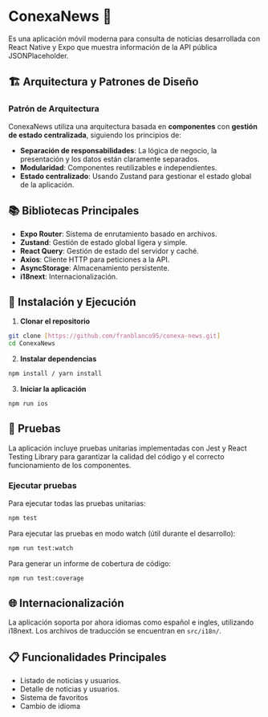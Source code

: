 # ConexaNews 📰

Es una aplicación móvil moderna para consulta de noticias desarrollada con React Native y Expo que muestra información de la API pública JSONPlaceholder.

## 🏗️ Arquitectura y Patrones de Diseño

### Patrón de Arquitectura

ConexaNews utiliza una arquitectura basada en **componentes** con **gestión de estado centralizada**, siguiendo los principios de:

- **Separación de responsabilidades**: La lógica de negocio, la presentación y los datos están claramente separados.
- **Modularidad**: Componentes reutilizables e independientes.
- **Estado centralizado**: Usando Zustand para gestionar el estado global de la aplicación.

## 📚 Bibliotecas Principales

- **Expo Router**: Sistema de enrutamiento basado en archivos.
- **Zustand**: Gestión de estado global ligera y simple.
- **React Query**: Gestión de estado del servidor y caché.
- **Axios**: Cliente HTTP para peticiones a la API.
- **AsyncStorage**: Almacenamiento persistente.
- **i18next**: Internacionalización.

## 🚀 Instalación y Ejecución

1. **Clonar el repositorio**

```bash
git clone [https://github.com/franblanco95/conexa-news.git]
cd ConexaNews
```

2. **Instalar dependencias**

```bash
npm install / yarn install
```

3. **Iniciar la aplicación**

```bash
npm run ios
```

## 🧪 Pruebas

La aplicación incluye pruebas unitarias implementadas con Jest y React Testing Library para garantizar la calidad del código y el correcto funcionamiento de los componentes.

### Ejecutar pruebas

Para ejecutar todas las pruebas unitarias:

```bash
npm test
```

Para ejecutar las pruebas en modo watch (útil durante el desarrollo):

```bash
npm run test:watch
```

Para generar un informe de cobertura de código:

```bash
npm run test:coverage
```

## 🌐 Internacionalización

La aplicación soporta por ahora idiomas como español e ingles, utilizando i18next. Los archivos de traducción se encuentran en `src/i18n/`.

## 📋 Funcionalidades Principales

- Listado de noticias y usuarios.
- Detalle de noticias y usuarios.
- Sistema de favoritos
- Cambio de idioma
